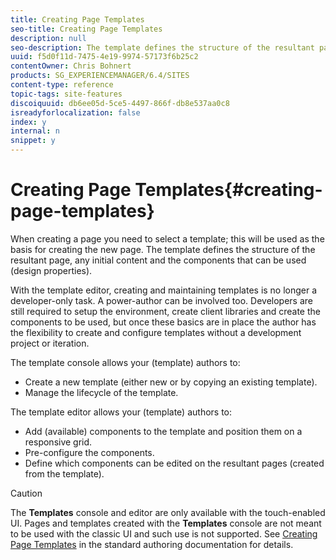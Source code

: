 ```yaml
---
title: Creating Page Templates
seo-title: Creating Page Templates
description: null
seo-description: The template defines the structure of the resultant page, any initial content and the components that can be used (design properties).
uuid: f5d0f11d-7475-4e19-9974-57173f6b25c2
contentOwner: Chris Bohnert
products: SG_EXPERIENCEMANAGER/6.4/SITES
content-type: reference
topic-tags: site-features
discoiquuid: db6ee05d-5ce5-4497-866f-db8e537aa0c8
isreadyforlocalization: false
index: y
internal: n
snippet: y
---
```


# Creating Page Templates{#creating-page-templates}

When creating a page you need to select a template; this will be used as the basis for creating the new page. The template defines the structure of the resultant page, any initial content and the components that can be used (design properties).

With the template editor, creating and maintaining templates is no longer a developer-only task. A power-author can be involved too. Developers are still required to setup the environment, create client libraries and create the components to be used, but once these basics are in place the author has the flexibility to create and configure templates without a development project or iteration.

The template console allows your (template) authors to:

* Create a new template (either new or by copying an existing template).  
* Manage the lifecycle of the template.

The template editor allows your (template) authors to:

* Add (available) components to the template and position them on a responsive grid.
* Pre-configure the components.  
* Define which components can be edited on the resultant pages (created from the template).

>[!CAUTION]
>
>The **Templates** console and editor are only available with the touch-enabled UI. Pages and templates created with the **Templates** console are not meant to be used with the classic UI and such use is not supported. See [Creating Page Templates](../../../sites/authoring/using/templates.md) in the standard authoring documentation for details.

